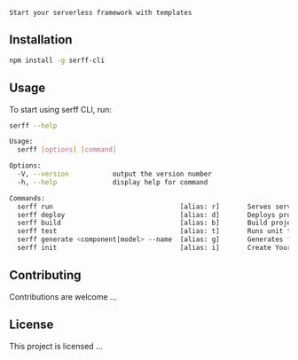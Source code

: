 ```
Start your serverless framework with templates
```

## Installation
```bash
npm install -g serff-cli
```

## Usage
To start using serff CLI, run:
```bash
serff --help

Usage:
  serff [options] [command]

Options:
  -V, --version           output the version number
  -h, --help              display help for command

Commands:
  serff run                                [alias: r]       Serves serverless as offline 
  serff deploy                             [alias: d]       Deploys project.
  serff build                              [alias: b]       Build project.
  serff test                               [alias: t]       Runs unit test on the project
  serff generate <component|model> --name  [alias: g]       Generates files or schema.
  serff init                               [alias: i]       Create Your Serverless Project With Template
```

## Contributing
Contributions are welcome ...

## License
This project is licensed ...
